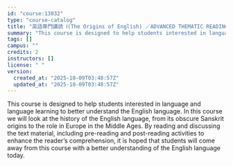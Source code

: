 ```yaml
---
id: "course:13032"
type: "course-catalog"
title: "英語専門講読 Ⅰ(The Origins of English) ／ADVANCED THEMATIC READING Ⅰ"
summary: "This course is designed to help students interested in language and language learning to better understand the English l…"
tags: []
campus: ""
credits: 2
instructors: []
license: " "
version:
  created_at: "2025-10-09T03:48:57Z"
  updated_at: "2025-10-09T03:48:57Z"
---
```


This course is designed to help students interested in language and language learning to better understand the English language. In this course we will look at the history of the English language, from its obscure Sanskrit origins to the role in Europe in the Middle Ages. By reading and discussing the text material, including pre-reading and post-reading activities to enhance the reader’s comprehension, it is hoped that students will come away from this course with a better understanding of the English language today.
